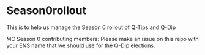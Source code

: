 # Season0rollout
This is to help us manage the Season 0 rollout of Q-Tips and Q-Dip

MC Season 0 contributing members: Please make an issue on this repo with your ENS name that we should use for the Q-Dip elections.
